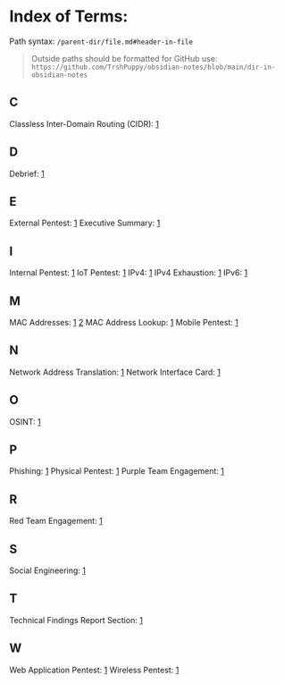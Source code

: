 
# Index of Terms:
Path syntax: `/parent-dir/file.md#header-in-file`
>	Outside paths should be formatted for GitHub use: `https://github.com/TrshPuppy/obsidian-notes/blob/main/dir-in-obsidian-notes`

## C
Classless Inter-Domain Routing (CIDR): [1](/practical-ethical-hacking/networking-refresher/IP-addresses.md#cidr)

## D
Debrief: [1](/practical-ethical-hacking/intro.md#debrief)

## E
External Pentest: [1](/practical-ethical-hacking/intro.md#external-network-pentest)
Executive Summary: [1](/practical-ethical-hacking/intro.md#executive-summary)

## I
Internal Pentest: [1](/practical-ethical-hacking/intro.md#internal-network-pentest)
IoT Pentest: [1](/practical-ethical-hacking/intro.md#iot-pentest)
IPv4: [1](/practical-ethical-hacking/networking-refresher/IP-addresses.md#ipv4-vs-ipv6)
IPv4 Exhaustion: [1](https://github.com/TrshPuppy/obsidian-notes/blob/main/networking/routing/CIDR.md)
IPv6: [1](/practical-ethical-hacking/networking-refresher/IP-addresses.md#ipv4-vs-ipv6)

## M
MAC Addresses: [1](/practical-ethical-hacking/networking-refresher/MAC-addresses.md#mac-addresses) [2](https://github.com/TrshPuppy/obsidian-notes/blob/main/networking/OSI/MAC-addresses.md) 
MAC Address Lookup: [1](/practical-ethical-hacking/networking-refresher/MAC-addresses.md#mac-address-lookup)
Mobile Pentest: [1](/practical-ethical-hacking/intro.md#mobile-pentest)

## N
Network Address Translation: [1](/practical-ethical-hacking/networking-refresher/IP-addresses.md#network-address-translation)
Network Interface Card: [1](/practical-ethical-hacking/networking-refresher/MAC-addresses.md#network-interface-card)

## O
OSINT: [1](/practical-ethical-hacking/intro.md#OSINT)

## P
Phishing: [1](https://github.com/TrshPuppy/obsidian-notes/blob/main/cybersecurity/attacks/phishing.md)
Physical Pentest: [1](/practical-ethical-hacking/intro.md#physical-pentest)
Purple Team Engagement: [1](/practical-ethical-hacking/intro.md#purple-team-engagement)

## R
Red Team Engagement: [1](/practical-ethical-hacking/intro.md#red-team-engagement)

## S
Social Engineering: [1](/practical-ethical-hacking/intro.md#social-engineering)

## T
Technical Findings Report Section: [1](/practical-ethical-hacking/intro.md#technical-findings-section)

## W
Web Application Pentest: [1](/practical-ethical-hacking/intro.md#web-application-pentest)
Wireless Pentest: [1](/practical-ethical-hacking/intro.md#wireless-pentest)
























